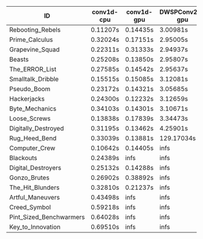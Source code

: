 |ID|conv1d-cpu|conv1d-gpu|DWSPConv2D-gpu|gemm-gpu|avg|
|-|-|-|-|-|-|
|Rebooting_Rebels|0.11207s|0.14435s|3.00981s|1.74689s|1.25328s|
|Prime_Calculus|0.32024s|0.17151s|2.95005s|1.80054s|1.31059s|
|Grapevine_Squad|0.22311s|0.31333s|2.94937s|1.78089s|1.31667s|
|Beasts|0.25208s|0.13850s|2.95807s|1.94074s|1.32235s|
|The_ERROR_List|0.27585s|0.14542s|2.95637s|1.93625s|1.32847s|
|Smalltalk_Dribble|0.15515s|0.15085s|3.12081s|1.95380s|1.34515s|
|Pseudo_Boom|0.23172s|0.14321s|3.05685s|1.97955s|1.35283s|
|Hackerjacks|0.24300s|0.12232s|3.12659s|2.01327s|1.37630s|
|Byte_Mechanics|0.34103s|0.14301s|3.10671s|1.95296s|1.38593s|
|Loose_Screws|0.13838s|0.17839s|3.34473s|2.03757s|1.42477s|
|Digitally_Destroyed|0.31195s|0.13462s|4.25901s|2.62779s|1.83334s|
|Rug_Heed_Bend|0.33039s|0.13881s|129.17034s|4.43060s|33.51754s|
|Computer_Crew|0.10642s|0.14405s|infs|4.42850s|infs|
|Blackouts|0.24389s|infs|infs|1.81015s|infs|
|Digital_Destroyers|0.25132s|0.14288s|infs|1.93933s|infs|
|Gonzo_Brutes|0.26902s|0.38892s|infs|4.44552s|infs|
|The_Hit_Blunders|0.32810s|0.21237s|infs|1.95688s|infs|
|Artful_Maneuvers|0.43498s|infs|infs|4.48062s|infs|
|Creed_Symbol|0.59218s|infs|infs|4.51159s|infs|
|Pint_Sized_Benchwarmers|0.64028s|infs|infs|4.49848s|infs|
|Key_to_Innovation|0.69510s|infs|infs|4.48546s|infs|
